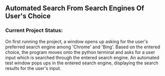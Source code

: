 ## Automated Search From Search Engines Of User's Choice
### Current Project Status:
On first running the project, a window opens up asking for the user's preferred search engine among 'Chrome' and 'Bing'. Based on the entered choice, the program moves onto the python terminal and asks for a user input which is searched through the entered search engine. An automated test window pops ups in the entered search engine, displaying the search results for the user's input.
